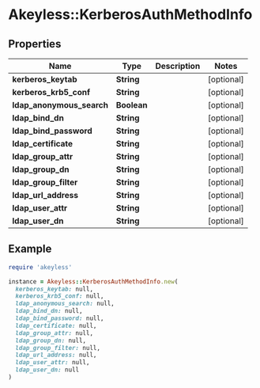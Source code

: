# Akeyless::KerberosAuthMethodInfo

## Properties

| Name | Type | Description | Notes |
| ---- | ---- | ----------- | ----- |
| **kerberos_keytab** | **String** |  | [optional] |
| **kerberos_krb5_conf** | **String** |  | [optional] |
| **ldap_anonymous_search** | **Boolean** |  | [optional] |
| **ldap_bind_dn** | **String** |  | [optional] |
| **ldap_bind_password** | **String** |  | [optional] |
| **ldap_certificate** | **String** |  | [optional] |
| **ldap_group_attr** | **String** |  | [optional] |
| **ldap_group_dn** | **String** |  | [optional] |
| **ldap_group_filter** | **String** |  | [optional] |
| **ldap_url_address** | **String** |  | [optional] |
| **ldap_user_attr** | **String** |  | [optional] |
| **ldap_user_dn** | **String** |  | [optional] |

## Example

```ruby
require 'akeyless'

instance = Akeyless::KerberosAuthMethodInfo.new(
  kerberos_keytab: null,
  kerberos_krb5_conf: null,
  ldap_anonymous_search: null,
  ldap_bind_dn: null,
  ldap_bind_password: null,
  ldap_certificate: null,
  ldap_group_attr: null,
  ldap_group_dn: null,
  ldap_group_filter: null,
  ldap_url_address: null,
  ldap_user_attr: null,
  ldap_user_dn: null
)
```


